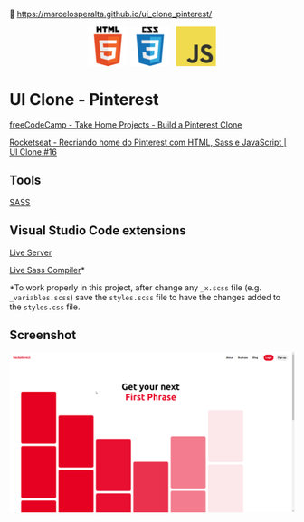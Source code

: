 :link: https://marcelosperalta.github.io/ui_clone_pinterest/

<div align="center">
    <img src="./readme/logo_html.png" width="70">
    <img src="./readme/logo_css.png" width="70">
    &nbsp;
    <img src="./readme/logo_javascript.png" width="70">
</div>

# UI Clone - Pinterest

[freeCodeCamp - Take Home Projects - Build a Pinterest Clone](https://www.freecodecamp.org/learn/coding-interview-prep/take-home-projects/build-a-pinterest-clone)  

[Rocketseat - Recriando home do Pinterest com HTML, Sass e JavaScript | UI Clone #16](https://www.youtube.com/watch?v=XdqD8qi44Cg)  

## Tools

[SASS](https://sass-lang.com/)  

## Visual Studio Code extensions

[Live Server](https://marketplace.visualstudio.com/items?itemName=ritwickdey.LiveServer)  

[Live Sass Compiler](https://marketplace.visualstudio.com/items?itemName=ritwickdey.live-sass)*  

*To work properly in this project, after change any ```_x.scss``` file (e.g. ```_variables.scss```) save the ```styles.scss``` file to have the changes added to the ```styles.css``` file.  

## Screenshot

![screenshot](./readme/screenshot.gif)